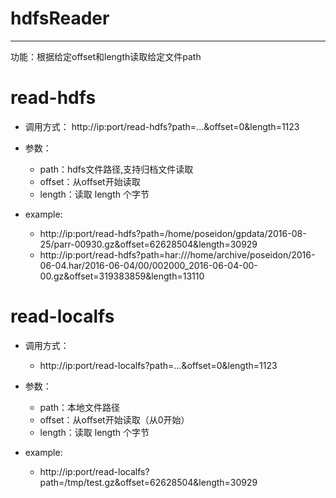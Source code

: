 # hdfsReader

------

功能：根据给定offset和length读取给定文件path

# read-hdfs

* 调用方式：
    http://ip:port/read-hdfs?path=...&offset=0&length=1123

* 参数：
    * path：hdfs文件路径,支持归档文件读取
    * offset：从offset开始读取
    * length：读取 length 个字节

* example:
    * http://ip:port/read-hdfs?path=/home/poseidon/gpdata/2016-08-25/parr-00930.gz&offset=62628504&length=30929
    * http://ip:port/read-hdfs?path=har:///home/archive/poseidon/2016-06-04.har/2016-06-04/00/002000_2016-06-04-00-00.gz&offset=319383859&length=13110

# read-localfs

* 调用方式：
    * http://ip:port/read-localfs?path=...&offset=0&length=1123

* 参数：
    * path：本地文件路径
    * offset：从offset开始读取（从0开始）
    * length：读取 length 个字节

* example:
    * http://ip:port/read-localfs?path=/tmp/test.gz&offset=62628504&length=30929
